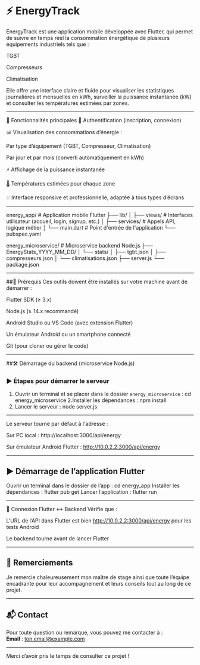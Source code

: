# ⚡ EnergyTrack

EnergyTrack est une application mobile développée avec Flutter, qui permet de suivre en temps réel la consommation énergétique de plusieurs équipements industriels tels que :

TGBT

Compresseurs

Climatisation

Elle offre une interface claire et fluide pour visualiser les statistiques journalières et mensuelles en kWh, surveiller la puissance instantanée (kW) et consulter les températures estimées par zones.

---
📱 Fonctionnalités principales
🔐 Authentification (inscription, connexion)

📊 Visualisation des consommations d’énergie :

Par type d’équipement (TGBT, Compresseur, Climatisation)

Par jour et par mois (converti automatiquement en kWh)

⚡ Affichage de la puissance instantanée

🌡️ Températures estimées pour chaque zone

💡 Interface responsive et professionnelle, adaptée à tous types d’écrans

---
energy_app/             # Application mobile Flutter
├── lib/
│   ├── views/          # Interfaces utilisateur (accueil, login, signup, etc.)
│   ├── services/       # Appels API, logique métier
│   └── main.dart       # Point d'entrée de l'application
└── pubspec.yaml

energy_microservice/    # Microservice backend Node.js
├── EnergyStats_YYYY_MM_DD/
│   └── stats/
│       ├── tgbt.json
│       ├── compresseurs.json
│       └── climatisations.json
├── server.js
└── package.json

----

##🔧 Prérequis
Ces outils doivent être installés sur votre machine avant de démarrer :

Flutter SDK (≥ 3.x)

Node.js (≥ 14.x recommandé)

Android Studio ou VS Code (avec extension Flutter)

Un émulateur Android ou un smartphone connecté

Git (pour cloner ou gérer le code)

---

##🛠️ Démarrage du backend (microservice Node.js)



### ▶️ Étapes pour démarrer le serveur

1. Ouvrir un terminal et se placer dans le dossier `energy_microservice` :
 cd energy_microservice
2.Installer les dépendances : npm install
3. Lancer le serveur : node server.js

---
Le serveur tourne par défaut à l'adresse :

Sur PC local : http://localhost:3000/api/energy

Sur émulateur Android Flutter : http://10.0.2.2:3000/api/energy

---
## ▶️ Démarrage de l’application Flutter
Ouvrir un terminal dans le dossier de l’app : cd energy_app
Installer les dépendances : flutter pub get
Lancer l’application : flutter run


---

🔌 Connexion Flutter ↔ Backend
Vérifie que :

L'URL de l’API dans Flutter est bien http://10.0.2.2:3000/api/energy pour les tests Android

Le backend tourne avant de lancer Flutter

---

## 🙏 Remerciements

Je remercie chaleureusement mon maître de stage ainsi que toute l’équipe encadrante pour leur accompagnement et leurs conseils tout au long de ce projet.

---

## 📬 Contact

Pour toute question ou remarque, vous pouvez me contacter à :  
**Email** : ton.email@example.com

---

Merci d’avoir pris le temps de consulter ce projet !




